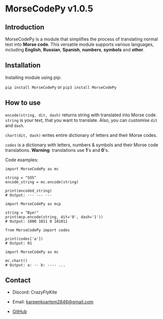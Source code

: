 
# MorseCodePy v1.0.5

## Introduction
MorseCodePy is a module that simplifies the process of translating normal text into **Morse code**. This versatile module supports various languages, including **English**, **Russian**, **Spanish**, **numbers**, **symbols** and **other**.

## Installation

Installing module using pip:

`pip install MorseCodePy` or `pip3 install MorseCodePy`
    
## How to use
`encode(string, dit, dash)` returns string with translated into Morse code. `string` is your text, that you want to translate. Also, you can customise `dit` and `dash`.

`chart(dit, dash)` writes entire dictionary of letters and their Morse codes.

`codes` is a dictionary with letters, numbers & symbols and their Morse code translations. **Warning**: translations use **1**'s and **0**'s.

Code examples:

```
import MorseCodePy as mc

string = "SOS"
encode_string = mc.encode(string)

print(encoded_string)
# Output: ··· --- ···
```

```
import MorseCodePy as mcp

string = "Bye!"
print(mcp.encode(string, dit='0', dash='1'))
# Output: 1000 1011 0 101011
```

```
from MorseCodePy import codes

print(codes['a'])
# Output: 01
```

```
import MorseCodePy as mc

mc.chart()
# Output: a: ·- b: ---· ...
```

## Contact
- Discord: CrazyFlyKite

- Email: karpenkoartem2846@gmail.com

- [GitHub](https://github.com/CrazyFlyKite)
